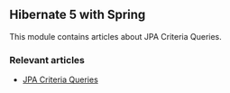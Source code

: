 ## Hibernate 5 with Spring

This module contains articles about JPA Criteria Queries.

### Relevant articles

- [JPA Criteria Queries](https://www.baeldung.com/hibernate-criteria-queries)

